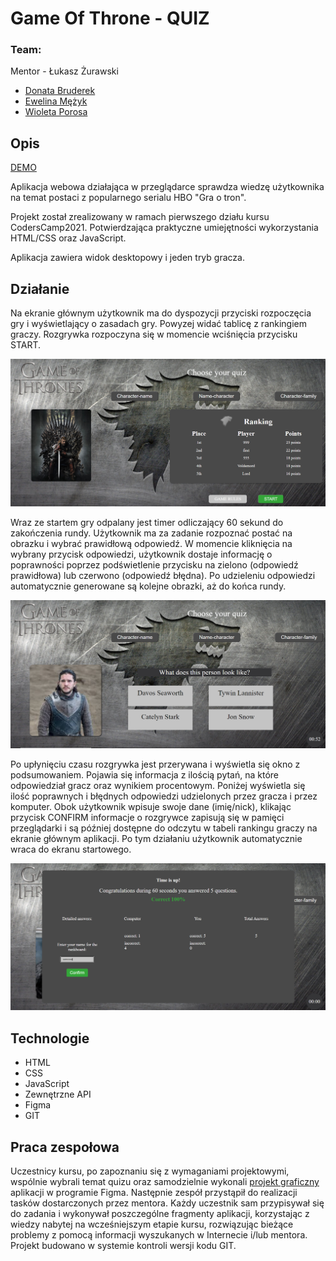 
# Game Of Throne - QUIZ

### Team:
Mentor - Łukasz Żurawski
* [Donata Bruderek](https://github.com/DonataB)
* [Ewelina Mężyk](https://github.com/EMEZYK)
* [Wioleta Porosa](https://github.com/VivienneSoldier)

## Opis

[DEMO](https://coderscamp-got-quiz.netlify.app/)

Aplikacja webowa działająca w przeglądarce sprawdza wiedzę użytkownika na temat postaci z popularnego serialu HBO "Gra o tron".

Projekt został zrealizowany w ramach pierwszego działu kursu CodersCamp2021. Potwierdzająca praktyczne umiejętności wykorzystania HTML/CSS oraz JavaScript.

Aplikacja zawiera widok desktopowy i jeden tryb gracza.

## Działanie
Na ekranie głównym użytkownik ma do dyspozycji przyciski rozpoczęcia gry i wyświetlający o zasadach gry. Powyzej widać tablicę z rankingiem graczy. Rozgrywka rozpoczyna się w momencie wciśnięcia przycisku START. 

![main-view](src/image/main_view.PNG)

Wraz ze startem gry odpalany jest timer odliczający 60 sekund do zakończenia rundy. Użytkownik ma za zadanie rozpoznać postać na obrazku i wybrać prawidłową odpowiedź. W momencie kliknięcia na wybrany przycisk odpowiedzi, użytkownik dostaje informację o poprawności poprzez podświetlenie przycisku na zielono (odpowiedź prawidłowa) lub czerwono (odpowiedź błędna). Po udzieleniu odpowiedzi automatycznie generowane są kolejne obrazki, aż do końca rundy.

![game-view](src/image/game_view.PNG)

Po upłynięciu czasu rozgrywka jest przerywana i wyświetla się okno z podsumowaniem. Pojawia się informacja z ilością pytań, na które odpowiedział gracz oraz wynikiem procentowym. Poniżej wyświetla się ilość poprawnych i błędnych odpowiedzi udzielonych przez gracza i przez komputer. Obok użytkownik wpisuje swoje dane  (imię/nick), klikając przycisk CONFIRM informacje o rozgrywce zapisują się w pamięci przeglądarki i są później dostępne do odczytu w tabeli rankingu graczy na ekranie głównym aplikacji. Po tym działaniu użytkownik automatycznie wraca do ekranu startowego.

![over_view](src/image/over_view.PNG)

## Technologie
* HTML
* CSS
* JavaScript
* Zewnętrzne API
* Figma
* GIT

## Praca zespołowa
Uczestnicy kursu, po zapoznaniu się z wymaganiami  projektowymi, wspólnie wybrali temat quizu oraz samodzielnie wykonali [projekt graficzny](https://www.figma.com/file/Ci9CQShFiF1zXjFTZihJkz/CodersCamp2021.Project.JavaScript.GameOfThrones?node-id=256%3A107) aplikacji w programie Figma. Następnie zespół przystąpił do realizacji tasków dostarczonych przez mentora. Każdy uczestnik sam przypisywał się do zadania i wykonywał poszczególne fragmenty aplikacji, korzystając z wiedzy nabytej na wcześniejszym etapie kursu, rozwiązując bieżące problemy z pomocą informacji wyszukanych w Internecie i/lub mentora. Projekt budowano w systemie kontroli wersji kodu GIT.
